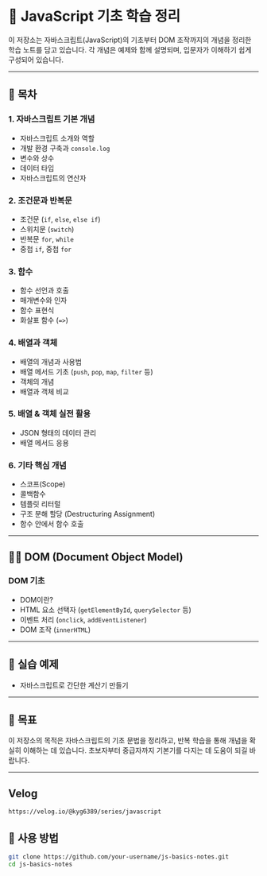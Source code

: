 # 📘 JavaScript 기초 학습 정리

이 저장소는 자바스크립트(JavaScript)의 기초부터 DOM 조작까지의 개념을 정리한 학습 노트를 담고 있습니다. 각 개념은 예제와 함께 설명되며, 입문자가 이해하기 쉽게 구성되어 있습니다.

---

## 📌 목차

### 1. 자바스크립트 기본 개념
- 자바스크립트 소개와 역할
- 개발 환경 구축과 `console.log`
- 변수와 상수
- 데이터 타입
- 자바스크립트의 연산자

### 2. 조건문과 반복문
- 조건문 (`if`, `else`, `else if`)
- 스위치문 (`switch`)
- 반복문 `for`, `while`
- 중첩 `if`, 중첩 `for`

### 3. 함수
- 함수 선언과 호출
- 매개변수와 인자
- 함수 표현식
- 화살표 함수 (`=>`)

### 4. 배열과 객체
- 배열의 개념과 사용법
- 배열 메서드 기초 (`push`, `pop`, `map`, `filter` 등)
- 객체의 개념
- 배열과 객체 비교

### 5. 배열 & 객체 실전 활용
- JSON 형태의 데이터 관리
- 배열 메서드 응용

### 6. 기타 핵심 개념
- 스코프(Scope)
- 콜백함수
- 템플릿 리터럴
- 구조 분해 할당 (Destructuring Assignment)
- 함수 안에서 함수 호출

---

## 🧑‍💻 DOM (Document Object Model)

### DOM 기초
- DOM이란?
- HTML 요소 선택자 (`getElementById`, `querySelector` 등)
- 이벤트 처리 (`onclick`, `addEventListener`)
- DOM 조작 (`innerHTML`)

---

## 🧮 실습 예제
- 자바스크립트로 간단한 계산기 만들기

---

## 🚀 목표

이 저장소의 목적은 자바스크립트의 기초 문법을 정리하고, 반복 학습을 통해 개념을 확실히 이해하는 데 있습니다. 초보자부터 중급자까지 기본기를 다지는 데 도움이 되길 바랍니다.

---

## Velog

`https://velog.io/@kyg6389/series/javascript`

## 📂 사용 방법

```bash
git clone https://github.com/your-username/js-basics-notes.git
cd js-basics-notes
